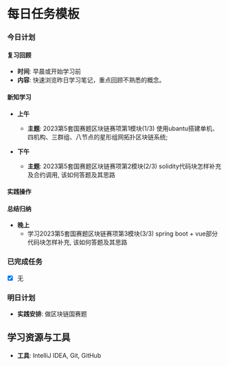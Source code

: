# 每日任务模板

### 今日计划

#### 复习回顾

- **时间**: 早晨或开始学习前
- **内容**: 快速浏览昨日学习笔记，重点回顾不熟悉的概念。

#### 新知学习

- **上午**
    - **主题**: 2023第5套国赛题区块链赛项第1模块(1/3) 使用ubantu搭建单机、四机构、三群组、八节点的星形组网拓扑区块链系统;


- **下午**
    - **主题**: 2023第5套国赛题区块链赛项第2模块(2/3) solidity代码块怎样补充及合约调用, 该如何答题及其思路

#### 实践操作

#### 总结归纳

- **晚上**
    - 学习2023第5套国赛题区块链赛项第3模块(3/3) spring boot + vue部分代码块怎样补充, 该如何答题及其思路

### 已完成任务

- [x] 无

### 明日计划

- **实践安排**: 做区块链国赛题

## 学习资源与工具

- **工具**: IntelliJ IDEA, Git, GitHub
